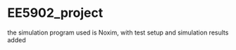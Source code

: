 # EE5902_project
the simulation program used is Noxim, with test setup and simulation results added
